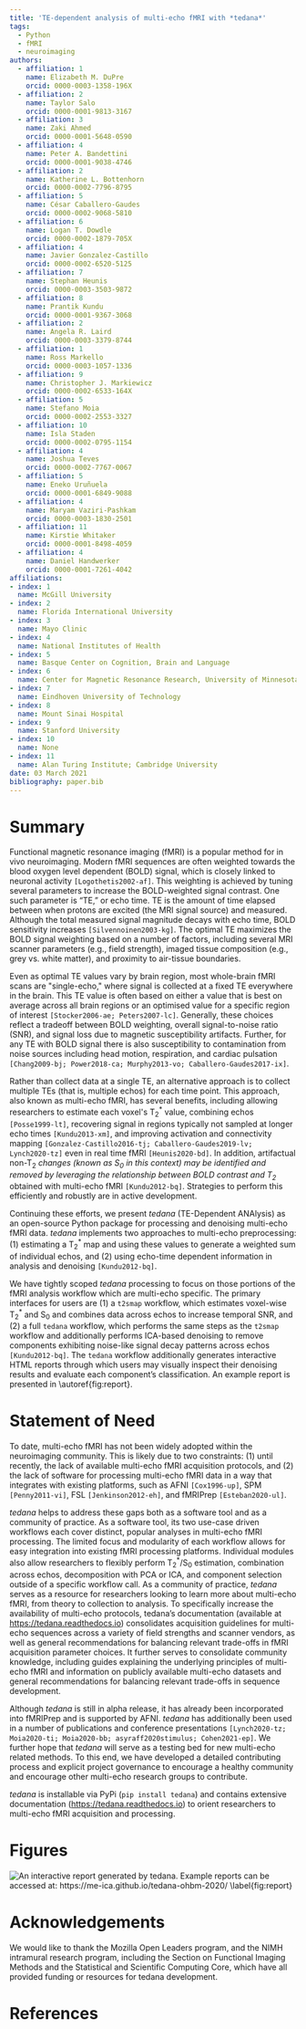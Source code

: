 ```yaml
---
title: 'TE-dependent analysis of multi-echo fMRI with *tedana*'
tags:
  - Python
  - fMRI
  - neuroimaging
authors:
  - affiliation: 1
    name: Elizabeth M. DuPre
    orcid: 0000-0003-1358-196X
  - affiliation: 2
    name: Taylor Salo
    orcid: 0000-0001-9813-3167
  - affiliation: 3
    name: Zaki Ahmed
    orcid: 0000-0001-5648-0590
  - affiliation: 4
    name: Peter A. Bandettini
    orcid: 0000-0001-9038-4746
  - affiliation: 2
    name: Katherine L. Bottenhorn
    orcid: 0000-0002-7796-8795
  - affiliation: 5
    name: César Caballero-Gaudes
    orcid: 0000-0002-9068-5810
  - affiliation: 6
    name: Logan T. Dowdle
    orcid: 0000-0002-1879-705X
  - affiliation: 4
    name: Javier Gonzalez-Castillo
    orcid: 0000-0002-6520-5125
  - affiliation: 7
    name: Stephan Heunis
    orcid: 0000-0003-3503-9872
  - affiliation: 8
    name: Prantik Kundu
    orcid: 0000-0001-9367-3068
  - affiliation: 2
    name: Angela R. Laird
    orcid: 0000-0003-3379-8744
  - affiliation: 1
    name: Ross Markello
    orcid: 0000-0003-1057-1336
  - affiliation: 9
    name: Christopher J. Markiewicz
    orcid: 0000-0002-6533-164X
  - affiliation: 5
    name: Stefano Moia
    orcid: 0000-0002-2553-3327
  - affiliation: 10
    name: Isla Staden
    orcid: 0000-0002-0795-1154
  - affiliation: 4
    name: Joshua Teves
    orcid: 0000-0002-7767-0067
  - affiliation: 5
    name: Eneko Uruñuela
    orcid: 0000-0001-6849-9088
  - affiliation: 4
    name: Maryam Vaziri-Pashkam
    orcid: 0000-0003-1830-2501
  - affiliation: 11
    name: Kirstie Whitaker
    orcid: 0000-0001-8498-4059
  - affiliation: 4
    name: Daniel Handwerker
    orcid: 0000-0001-7261-4042
affiliations:
- index: 1
  name: McGill University
- index: 2
  name: Florida International University
- index: 3
  name: Mayo Clinic
- index: 4
  name: National Institutes of Health
- index: 5
  name: Basque Center on Cognition, Brain and Language
- index: 6
  name: Center for Magnetic Resonance Research, University of Minnesota
- index: 7
  name: Eindhoven University of Technology
- index: 8
  name: Mount Sinai Hospital
- index: 9
  name: Stanford University
- index: 10
  name: None
- index: 11
  name: Alan Turing Institute; Cambridge University
date: 03 March 2021
bibliography: paper.bib
---
```


# Summary

Functional magnetic resonance imaging (fMRI) is a popular method for in vivo neuroimaging. Modern fMRI sequences are often weighted towards the blood oxygen level dependent (BOLD) signal, which is closely linked to neuronal activity `[Logothetis2002-af]`. This weighting is achieved by tuning several parameters to increase the BOLD-weighted signal contrast. One such parameter is “TE,” or echo time. TE is the amount of time elapsed between when protons are excited (the MRI signal source) and measured. Although the total measured signal magnitude decays with echo time, BOLD sensitivity increases `[Silvennoinen2003-kg]`. The optimal TE maximizes the BOLD signal weighting based on a number of factors, including  several MRI scanner parameters (e.g., field strength), imaged tissue composition (e.g., grey vs. white matter), and proximity to air-tissue boundaries.

Even as optimal TE values vary by brain region, most whole-brain fMRI scans are "single-echo," where signal is collected at a fixed TE everywhere in the brain. This TE value is often based on either a value that is best on average across all brain regions or an optimised value for a specific region of interest `[Stocker2006-ae; Peters2007-lc]`. Generally, these choices reflect a tradeoff between BOLD weighting, overall signal-to-noise ratio (SNR), and signal loss due to magnetic susceptibility artifacts. Further, for any TE with BOLD signal there is also susceptibility to contamination from noise sources including head motion, respiration, and cardiac pulsation `[Chang2009-bj; Power2018-ca; Murphy2013-vo; Caballero-Gaudes2017-ix]`.

Rather than collect data at a single TE, an alternative approach is to collect multiple TEs (that is, multiple echos) for each time point. This approach, also known as multi-echo fMRI, has several benefits, including allowing researchers to estimate each voxel's T<sub>2</sub><sup>\*</sup> value, combining echos `[Posse1999-lt]`, recovering signal in regions typically not sampled at longer echo times `[Kundu2013-xm]`, and improving activation and connectivity mapping `[Gonzalez-Castillo2016-tj; Caballero-Gaudes2019-lv; Lynch2020-tz]` even in real time fMRI `[Heunis2020-bd]`. In addition, artifactual non-T<sub>2</sub><sup>*</sup> changes (known as S<sub>0</sub> in this context) may be identified and removed by leveraging the relationship between BOLD contrast and T<sub>2</sub><sup>*</sup> obtained with multi-echo fMRI `[Kundu2012-bq]`. Strategies to perform this efficiently and robustly are in active development.

Continuing these efforts, we present *tedana* (TE-Dependent ANAlysis) as an open-source Python package for processing and denoising multi-echo fMRI data. *tedana* implements two approaches to multi-echo preprocessing: (1) estimating a T<sub>2</sub><sup>*</sup> map and using these values to generate a weighted sum of individual echos, and  (2) using echo-time dependent information in analysis and denoising `[Kundu2012-bq]`.

We have tightly scoped *tedana* processing to focus on those portions of the fMRI analysis workflow which are multi-echo specific. The primary interfaces for users are (1) a ``t2smap`` workflow, which estimates voxel-wise T<sub>2</sub><sup>*</sup> and S<sub>0</sub> and combines data across echos to increase temporal SNR, and (2) a full ``tedana`` workflow, which performs the same steps as the ``t2smap`` workflow and additionally performs ICA-based denoising to remove components exhibiting noise-like signal decay patterns across echos `[Kundu2012-bq]`. The ``tedana`` workflow additionally generates interactive HTML reports through which users may visually inspect their denoising results and evaluate each component’s classification. An example report is presented in \autoref{fig:report}.

# Statement of Need

To date, multi-echo fMRI has not been widely adopted within the neuroimaging community. This is likely due to two constraints: (1) until recently, the lack of available multi-echo fMRI acquisition protocols, and (2) the lack of software for processing multi-echo fMRI data in a way that integrates with existing platforms, such as AFNI `[Cox1996-up]`, SPM `[Penny2011-vi]`, FSL `[Jenkinson2012-eh]`, and fMRIPrep `[Esteban2020-ul]`.

*tedana* helps to address these gaps both as a software tool and as a community of practice. As a software tool, its two use-case driven workflows each cover distinct, popular analyses in multi-echo fMRI processing. The limited focus and modularity of each workflow allows for easy integration into existing fMRI processing platforms. Individual modules also allow researchers to flexibly perform T<sub>2</sub><sup>*</sup>/S<sub>0</sub> estimation, combination across echos, decomposition with PCA or ICA, and component selection outside of a specific workflow call. As a community of practice, *tedana* serves as a resource for researchers looking to learn more about multi-echo fMRI, from theory to collection to analysis. To specifically increase the availability of multi-echo protocols, tedana’s documentation (available at https://tedana.readthedocs.io) consolidates acquisition guidelines for multi-echo sequences across a variety of field strengths and scanner vendors, as well as general recommendations for balancing relevant trade-offs in fMRI acquisition parameter choices. It further serves to consolidate community knowledge, including guides explaining the underlying principles of multi-echo fMRI and information on publicly available multi-echo datasets and general recommendations for balancing relevant trade-offs in sequence development.

Although *tedana* is still in alpha release, it has already been incorporated into fMRIPrep and is supported by AFNI. *tedana* has additionally been used in a number of publications and conference presentations `[Lynch2020-tz; Moia2020-ti; Moia2020-bb; asyraff2020stimulus; Cohen2021-ep]`. We further hope that *tedana* will serve as a testing bed for new multi-echo related methods. To this end, we have developed a detailed contributing process and explicit project governance to encourage a healthy community and encourage other multi-echo research groups to contribute.

*tedana* is installable via PyPi (``pip install tedana``) and contains extensive documentation (https://tedana.readthedocs.io) to orient researchers to multi-echo fMRI acquisition and processing.

# Figures

![An interactive report generated by tedana. Example reports can be accessed at: https://me-ica.github.io/tedana-ohbm-2020/ \label{fig:report}](figure_01.png)

# Acknowledgements

We would like to thank the Mozilla Open Leaders program, and the NIMH intramural research program, including the Section on Functional Imaging Methods and the Statistical and Scientific Computing Core, which have all provided funding or resources for tedana development.

# References
